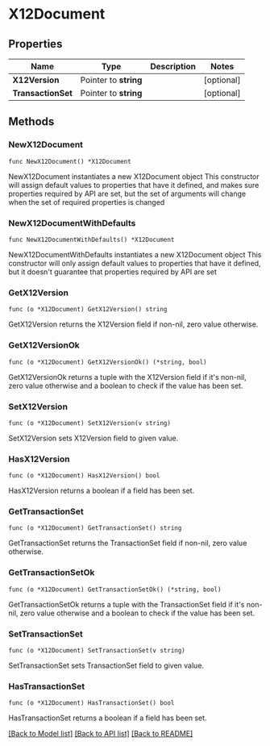 # X12Document

## Properties

Name | Type | Description | Notes
------------ | ------------- | ------------- | -------------
**X12Version** | Pointer to **string** |  | [optional] 
**TransactionSet** | Pointer to **string** |  | [optional] 

## Methods

### NewX12Document

`func NewX12Document() *X12Document`

NewX12Document instantiates a new X12Document object
This constructor will assign default values to properties that have it defined,
and makes sure properties required by API are set, but the set of arguments
will change when the set of required properties is changed

### NewX12DocumentWithDefaults

`func NewX12DocumentWithDefaults() *X12Document`

NewX12DocumentWithDefaults instantiates a new X12Document object
This constructor will only assign default values to properties that have it defined,
but it doesn't guarantee that properties required by API are set

### GetX12Version

`func (o *X12Document) GetX12Version() string`

GetX12Version returns the X12Version field if non-nil, zero value otherwise.

### GetX12VersionOk

`func (o *X12Document) GetX12VersionOk() (*string, bool)`

GetX12VersionOk returns a tuple with the X12Version field if it's non-nil, zero value otherwise
and a boolean to check if the value has been set.

### SetX12Version

`func (o *X12Document) SetX12Version(v string)`

SetX12Version sets X12Version field to given value.

### HasX12Version

`func (o *X12Document) HasX12Version() bool`

HasX12Version returns a boolean if a field has been set.

### GetTransactionSet

`func (o *X12Document) GetTransactionSet() string`

GetTransactionSet returns the TransactionSet field if non-nil, zero value otherwise.

### GetTransactionSetOk

`func (o *X12Document) GetTransactionSetOk() (*string, bool)`

GetTransactionSetOk returns a tuple with the TransactionSet field if it's non-nil, zero value otherwise
and a boolean to check if the value has been set.

### SetTransactionSet

`func (o *X12Document) SetTransactionSet(v string)`

SetTransactionSet sets TransactionSet field to given value.

### HasTransactionSet

`func (o *X12Document) HasTransactionSet() bool`

HasTransactionSet returns a boolean if a field has been set.


[[Back to Model list]](../README.md#documentation-for-models) [[Back to API list]](../README.md#documentation-for-api-endpoints) [[Back to README]](../README.md)


